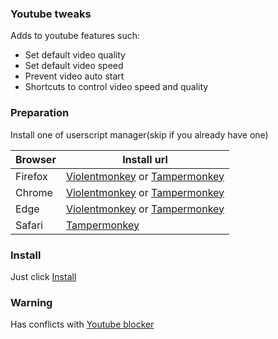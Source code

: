 ### Youtube tweaks

Adds to youtube features such:
- Set default video quality
- Set default video speed
- Prevent video auto start
- Shortcuts to control video speed and quality

### Preparation

Install one of userscript manager(skip if you already have one)

| Browser | Install url |
|---------|-------------|
| Firefox | [Violentmonkey](https://addons.mozilla.org/en-US/firefox/addon/violentmonkey/) or [Tampermonkey](https://addons.mozilla.org/ru/firefox/addon/tampermonkey/) |
| Chrome  | [Violentmonkey](https://chrome.google.com/webstore/detail/violentmonkey/jinjaccalgkegednnccohejagnlnfdag) or [Tampermonkey](https://chrome.google.com/webstore/detail/tampermonkey/dhdgffkkebhmkfjojejmpbldmpobfkfo) |
| Edge    | [Violentmonkey](https://microsoftedge.microsoft.com/addons/detail/violentmonkey/eeagobfjdenkkddmbclomhiblgggliao) or [Tampermonkey](https://microsoftedge.microsoft.com/addons/detail/tampermonkey/iikmkjmpaadaobahmlepeloendndfphd) |
| Safari  | [Tampermonkey](https://www.tampermonkey.net/?ext=dhdg&browser=safari) |

### Install

Just click [Install](../../dist/youtube-tweaks.user.js?raw=true)

### Warning
 
Has conflicts with [Youtube blocker](../projects/youtube-blocker#readme)
